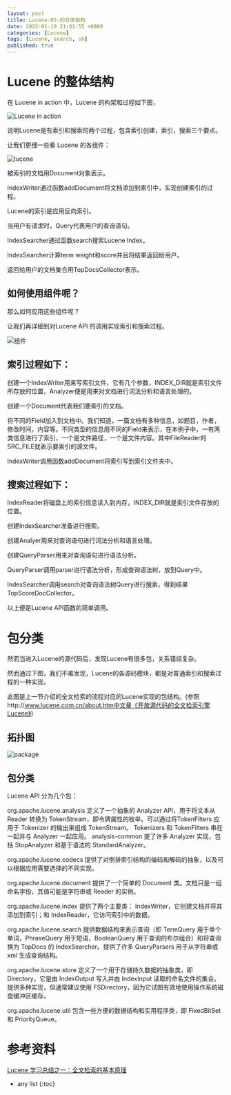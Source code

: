 ```yaml
---
layout: post
title: Lucene-05-的总体架构
date: 2022-01-10 21:01:55 +0800
categories: [Lucene]
tags: [Lucene, search, sh]
published: true
---
```


# Lucene 的整体结构

在 Lucene in action 中，Lucene 的构架和过程如下图， 

![Lucene in action](https://images.cnblogs.com/cnblogs_com/forfuture1978/WindowsLiveWriter/LuceneLucene_FCFA/image_thumb.png)
 
说明Lucene是有索引和搜索的两个过程，包含索引创建，索引，搜索三个要点。

让我们更细一些看 Lucene 的各组件： 

![lucene](https://images.cnblogs.com/cnblogs_com/forfuture1978/WindowsLiveWriter/LuceneLucene_FCFA/lucene%20%20zong%20ti%20jia%20gou_thumb.jpg)

被索引的文档用Document对象表示。

IndexWriter通过函数addDocument将文档添加到索引中，实现创建索引的过程。

Lucene的索引是应用反向索引。

当用户有请求时，Query代表用户的查询语句。

IndexSearcher通过函数search搜索Lucene Index。

IndexSearcher计算term weight和score并且将结果返回给用户。

返回给用户的文档集合用TopDocsCollector表示。

## 如何使用组件呢？

那么如何应用这些组件呢？

让我们再详细到对Lucene API 的调用实现索引和搜索过程。 

![组件](https://images.cnblogs.com/cnblogs_com/forfuture1978/WindowsLiveWriter/LuceneLucene_FCFA/using%20lucene_thumb.jpg)

## 索引过程如下：

创建一个IndexWriter用来写索引文件，它有几个参数，INDEX_DIR就是索引文件所存放的位置，Analyzer便是用来对文档进行词法分析和语言处理的。

创建一个Document代表我们要索引的文档。

将不同的Field加入到文档中。我们知道，一篇文档有多种信息，如题目，作者，修改时间，内容等。不同类型的信息用不同的Field来表示，在本例子中，一有两类信息进行了索引，一个是文件路径，一个是文件内容。其中FileReader的SRC_FILE就表示要索引的源文件。

IndexWriter调用函数addDocument将索引写到索引文件夹中。

## 搜索过程如下：

IndexReader将磁盘上的索引信息读入到内存，INDEX_DIR就是索引文件存放的位置。

创建IndexSearcher准备进行搜索。

创建Analyer用来对查询语句进行词法分析和语言处理。

创建QueryParser用来对查询语句进行语法分析。

QueryParser调用parser进行语法分析，形成查询语法树，放到Query中。

IndexSearcher调用search对查询语法树Query进行搜索，得到结果TopScoreDocCollector。

以上便是Lucene API函数的简单调用。

# 包分类

然而当进入Lucene的源代码后，发现Lucene有很多包，关系错综复杂。

然而通过下图，我们不难发现，Lucene的各源码模块，都是对普通索引和搜索过程的一种实现。

此图是上一节介绍的全文检索的流程对应的Lucene实现的包结构。(参照http://www.lucene.com.cn/about.htm中文章《开放源代码的全文检索引擎Lucene》) 

## 拓扑图

![package](https://images.cnblogs.com/cnblogs_com/forfuture1978/WindowsLiveWriter/LuceneLucene_FCFA/clip_image008_thumb.jpg)

## 包分类

Lucene API 分为几个包：

org.apache.lucene.analysis 定义了一个抽象的 Analyzer API，用于将文本从 Reader 转换为 TokenStream，即令牌属性的枚举。可以通过将TokenFilters 应用于 Tokenizer 的输出来组成 TokenStream。 Tokenizers 和 TokenFilters 串在一起并与 Analyzer 一起应用。 analysis-common 提了许多 Analyzer 实现，包括 StopAnalyzer 和基于语法的 StandardAnalyzer。

org.apache.lucene.codecs 提供了对倒排索引结构的编码和解码的抽象，以及可以根据应用需要选择的不同实现。

org.apache.lucene.document 提供了一个简单的 Document 类。文档只是一组命名字段，其值可能是字符串或 Reader 的实例。

org.apache.lucene.index 提供了两个主要类： IndexWriter，它创建文档并将其添加到索引；和 IndexReader，它访问索引中的数据。

org.apache.lucene.search 提供数据结构来表示查询（即 TermQuery 用于单个单词，PhraseQuery 用于短语，BooleanQuery 用于查询的布尔组合）和将查询换为 TopDocs 的 IndexSearcher。提供了许多 QueryParsers 用于从字符串或 xml 生成查询结构。

org.apache.lucene.store 定义了一个用于存储持久数据的抽象类，即 Directory，它是由 IndexOutput 写入并由 IndexInput 读取的命名文件的集合。提供多种实现，但通常建议使用 FSDirectory，因为它试图有效地使用操作系统磁盘缓冲区缓存。

org.apache.lucene.util 包含一些方便的数据结构和实用程序类，即 FixedBitSet 和 PriorityQueue。



# 参考资料

[Lucene 学习总结之一：全文检索的基本原理](https://www.cnblogs.com/forfuture1978/archive/2009/12/14/1623594.html)

* any list
{:toc}